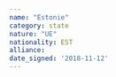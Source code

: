 ```yaml
---
name: "Estonie"
category: state
nature: "UE"
nationality: EST
alliance: 
date_signed: '2018-11-12'
---
```

    